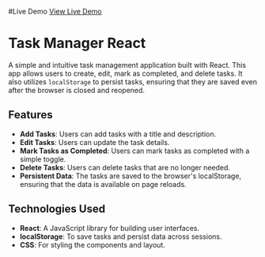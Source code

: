 #Live Demo
[View Live Demo](https://project-git-main-shahenda-elshayals-projects.vercel.app/)

# Task Manager React

A simple and intuitive task management application built with React. This app allows users to create, edit, mark as completed, and delete tasks. It also utilizes `localStorage` to persist tasks, ensuring that they are saved even after the browser is closed and reopened.

## Features

- **Add Tasks**: Users can add tasks with a title and description.
- **Edit Tasks**: Users can update the task details.
- **Mark Tasks as Completed**: Users can mark tasks as completed with a simple toggle.
- **Delete Tasks**: Users can delete tasks that are no longer needed.
- **Persistent Data**: The tasks are saved to the browser's localStorage, ensuring that the data is available on page reloads.

## Technologies Used

- **React**: A JavaScript library for building user interfaces.
- **localStorage**: To save tasks and persist data across sessions.
- **CSS**: For styling the components and layout.



